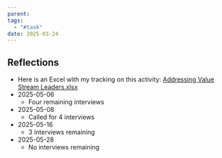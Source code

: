 ```yaml
---
parent: 
tags:
  - "#task"
date: 2025-03-24
---
```

## Reflections

* Here is an Excel with my tracking on this activity: [Addressing Value Stream Leaders.xlsx](https://telenorgroup-my.sharepoint.com/:x:/r/personal/victor_mendivil_telenor_no/Documents/1-Projects/Onboarding/Addressing%20Value%20Stream%20Leaders.xlsx?d=wbce57e19a0eb4fa8898974cccb4771d0&csf=1&web=1&e=6bxD2W)
* 2025-05-06
	* Four remaining interviews
* 2025-05-08
	* Called for 4 interviews
* 2025-05-16
	* 3 interviews remaining
* 2025-05-28
	* No interviews remaining
